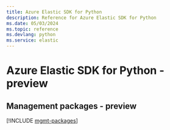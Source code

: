 ```yaml
---
title: Azure Elastic SDK for Python
description: Reference for Azure Elastic SDK for Python
ms.date: 05/03/2024
ms.topic: reference
ms.devlang: python
ms.service: elastic
---
```

# Azure Elastic SDK for Python - preview

## Management packages - preview
[!INCLUDE [mgmt-packages](elastic-mgmt-index.md)]